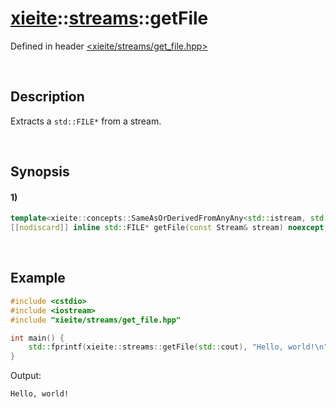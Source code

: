 # [xieite](../../xieite.md)\:\:[streams](../../streams.md)\:\:getFile
Defined in header [<xieite/streams/get_file.hpp>](../../../include/xieite/streams/get_file.hpp)

&nbsp;

## Description
Extracts a `std::FILE*` from a stream.

&nbsp;

## Synopsis
#### 1)
```cpp
template<xieite::concepts::SameAsOrDerivedFromAnyAny<std::istream, std::ostream> Stream>
[[nodiscard]] inline std::FILE* getFile(const Stream& stream) noexcept;
```

&nbsp;

## Example
```cpp
#include <cstdio>
#include <iostream>
#include "xieite/streams/get_file.hpp"

int main() {
    std::fprintf(xieite::streams::getFile(std::cout), "Hello, world!\n");
}
```
Output:
```
Hello, world!
```
